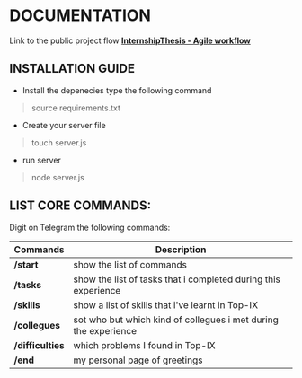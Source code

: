 # DOCUMENTATION
Link to the public project flow
**[InternshipThesis - Agile workflow](https://trello.com/b/1fC19Tnw)**

## INSTALLATION GUIDE
- Install the depenecies type the following command
> source requirements.txt

- Create your server file
> touch server.js

- run server
> node server.js

## LIST CORE COMMANDS:

Digit on Telegram the following commands:

| Commands | Description |
|----------|-------------|
| **/start** | show the list of commands |  
| **/tasks** | show the list of tasks that i completed during this experience |
| **/skills** | show a list of skills that i've learnt in Top-IX |
| **/collegues** | sot who but which kind of collegues i met during the experience |
| **/difficulties** | which problems I found in Top-IX |
| **/end** | my personal page of greetings |
